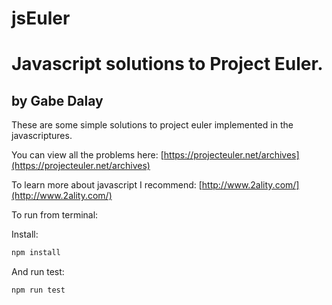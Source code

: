 # jsEuler
Javascript solutions to Project Euler.
===========================================================

by Gabe Dalay
----------------------

These are some simple solutions to project euler implemented in the javascriptures.

You can view all the problems here: [https://projecteuler.net/archives](https://projecteuler.net/archives)

To learn more about javascript I recommend: [http://www.2ality.com/](http://www.2ality.com/)

To run from terminal:

Install:

```sh
npm install
```

And run test:

```sh
npm run test
```
